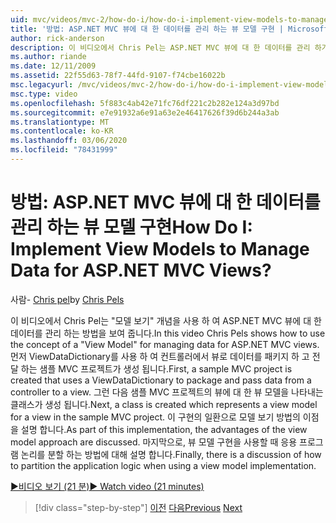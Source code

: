 ```yaml
---
uid: mvc/videos/mvc-2/how-do-i/how-do-i-implement-view-models-to-manage-data-for-aspnet-mvc-views
title: '방법: ASP.NET MVC 뷰에 대 한 데이터를 관리 하는 뷰 모델 구현 | Microsoft Docs'
author: rick-anderson
description: 이 비디오에서 Chris Pel는 ASP.NET MVC 뷰에 대 한 데이터를 관리 하기 위해 &quot;뷰 모델&quot; 개념을 사용 하는 방법을 보여 줍니다. 첫째, 샘플 MVC 프로젝트는 cre ...
ms.author: riande
ms.date: 12/11/2009
ms.assetid: 22f55d63-78f7-44fd-9107-f74cbe16022b
msc.legacyurl: /mvc/videos/mvc-2/how-do-i/how-do-i-implement-view-models-to-manage-data-for-aspnet-mvc-views
msc.type: video
ms.openlocfilehash: 5f883c4ab42e71fc76df221c2b282e124a3d97bd
ms.sourcegitcommit: e7e91932a6e91a63e2e46417626f39d6b244a3ab
ms.translationtype: MT
ms.contentlocale: ko-KR
ms.lasthandoff: 03/06/2020
ms.locfileid: "78431999"
---
```

# <a name="how-do-i-implement-view--models-to-manage-data-for-aspnet-mvc-views"></a><span data-ttu-id="730c6-105">방법: ASP.NET MVC 뷰에 대 한 데이터를 관리 하는 뷰 모델 구현</span><span class="sxs-lookup"><span data-stu-id="730c6-105">How Do I: Implement View  Models to Manage Data for ASP.NET MVC Views?</span></span>

<span data-ttu-id="730c6-106">사람- [Chris pel](https://twitter.com/chrispels)</span><span class="sxs-lookup"><span data-stu-id="730c6-106">by [Chris Pels](https://twitter.com/chrispels)</span></span>

<span data-ttu-id="730c6-107">이 비디오에서 Chris Pel는 "모델 보기" 개념을 사용 하 여 ASP.NET MVC 뷰에 대 한 데이터를 관리 하는 방법을 보여 줍니다.</span><span class="sxs-lookup"><span data-stu-id="730c6-107">In this video Chris Pels shows how to use the concept of a "View Model" for managing data for ASP.NET MVC views.</span></span> <span data-ttu-id="730c6-108">먼저 ViewDataDictionary를 사용 하 여 컨트롤러에서 뷰로 데이터를 패키지 하 고 전달 하는 샘플 MVC 프로젝트가 생성 됩니다.</span><span class="sxs-lookup"><span data-stu-id="730c6-108">First, a sample MVC project is created that uses a ViewDataDictionary to package and pass data from a controller to a view.</span></span> <span data-ttu-id="730c6-109">그런 다음 샘플 MVC 프로젝트의 뷰에 대 한 뷰 모델을 나타내는 클래스가 생성 됩니다.</span><span class="sxs-lookup"><span data-stu-id="730c6-109">Next, a class is created which represents a view model for a view in the sample MVC project.</span></span> <span data-ttu-id="730c6-110">이 구현의 일환으로 모델 보기 방법의 이점을 설명 합니다.</span><span class="sxs-lookup"><span data-stu-id="730c6-110">As part of this implementation, the advantages of the view model approach are discussed.</span></span> <span data-ttu-id="730c6-111">마지막으로, 뷰 모델 구현을 사용할 때 응용 프로그램 논리를 분할 하는 방법에 대해 설명 합니다.</span><span class="sxs-lookup"><span data-stu-id="730c6-111">Finally, there is a discussion of how to partition the application logic when using a view model implementation.</span></span>

[<span data-ttu-id="730c6-112">&#9654;비디오 보기 (21 분)</span><span class="sxs-lookup"><span data-stu-id="730c6-112">&#9654; Watch video (21 minutes)</span></span>](https://channel9.msdn.com/Blogs/ASP-NET-Site-Videos/how-do-i-implement-view-models-to-manage-data-for-aspnet-mvc-views)

> [!div class="step-by-step"]
> <span data-ttu-id="730c6-113">[이전](how-do-i-work-with-data-in-aspnet-mvc-partial-views.md)
> [다음](how-do-i-create-a-custom-html-helper-for-an-mvc-application.md)</span><span class="sxs-lookup"><span data-stu-id="730c6-113">[Previous](how-do-i-work-with-data-in-aspnet-mvc-partial-views.md)
[Next](how-do-i-create-a-custom-html-helper-for-an-mvc-application.md)</span></span>
